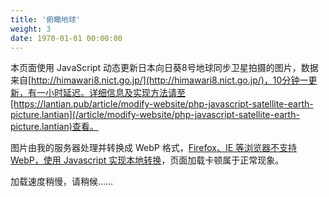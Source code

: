 ```yaml
---
title: '俯瞰地球'
weight: 3
date: 1970-01-01 00:00:00
---
```


本页面使用 JavaScript 动态更新日本向日葵8号地球同步卫星拍摄的图片，数据来自[http://himawari8.nict.go.jp/](http://himawari8.nict.go.jp/)，10分钟一更新，有一小时延迟。详细信息及实现方法请至[https://lantian.pub/article/modify-website/php-javascript-satellite-earth-picture.lantian](/article/modify-website/php-javascript-satellite-earth-picture.lantian)查看。

图片由我的服务器处理并转换成 WebP 格式，[Firefox、IE 等浏览器不支持 WebP，使用 Javascript 实现本地转换](//lantian.pub/article/modify-website/ie-firefox-webp-support.lantian)，页面加载卡顿属于正常现象。

<p id="himawari-time">加载速度稍慢，请稍候……</p>

<script>(function(){var WebP=new Image();WebP.onload=WebP.onerror=function(){if(WebP.height!=2){var sc=document.createElement('script');sc.type='text/javascript';sc.async=true;var s=document.getElementsByTagName('script')[0];sc.src='https://cdn.jsdelivr.net/npm/webpjs@0.0.2/webpjs.min.js';s.parentNode.insertBefore(sc,s);}};WebP.src='data:image/webp;base64,UklGRjoAAABXRUJQVlA4IC4AAACyAgCdASoCAAIALmk0mk0iIiIiIgBoSygABc6WWgAA/veff/0PP8bA//LwYAAA';})();</script>

<img id="himawari-pic" src="" />

<script>
function getHimawari(){
    var today = new Date();
    // get date for himawari picture
    t = today.getTime();
    t = t - t % 600000 - 3600000;
    today.setTime(t);
    year = today.getUTCFullYear();
    month = today.getUTCMonth() + 1;
    day = today.getUTCDate();
    hour = today.getUTCHours();
    minute = today.getUTCMinutes();
    if(month<10) month = '0' + month;
    if(day<10) day = '0' + day;
    if(hour<10) hour = '0' + hour;
    if(minute<10) minute = '0' + minute;
    document.getElementById('himawari-time').innerHTML = '图像拍摄时间：'+today.toLocaleString();
    document.getElementById('himawari-pic').src = '//himawari.lantian.pub/himawari8/img/D531106/1d/550/'+year+'/'+month+'/'+day+'/'+hour+minute+'00_0_0.webp';
}
getHimawari();
</script>
